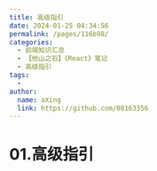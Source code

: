 ```yaml
---
title: 高级指引
date: 2024-01-25 04:34:56
permalink: /pages/116b98/
categories:
  - 前端知识汇总
  - 【他山之石】《React》笔记
  - 高级指引
tags:
  - 
author: 
  name: aXing
  link: https://github.com/08163356
---
```






# 01.高级指引
<!-- more -->
